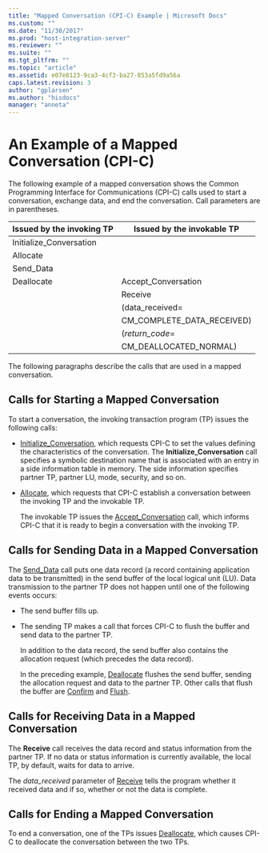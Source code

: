 ```yaml
---
title: "Mapped Conversation (CPI-C) Example | Microsoft Docs"
ms.custom: ""
ms.date: "11/30/2017"
ms.prod: "host-integration-server"
ms.reviewer: ""
ms.suite: ""
ms.tgt_pltfrm: ""
ms.topic: "article"
ms.assetid: e07e8123-9ca3-4cf3-ba27-853a5fd9a56a
caps.latest.revision: 3
author: "gplarsen"
ms.author: "hisdocs"
manager: "anneta"
---
```

# An Example of a Mapped Conversation (CPI-C)
The following example of a mapped conversation shows the Common Programming Interface for Communications (CPI-C) calls used to start a conversation, exchange data, and end the conversation. Call parameters are in parentheses.  
  
|Issued by the invoking TP|Issued by the invokable TP|  
|-------------------------------|--------------------------------|  
|Initialize_Conversation||  
|Allocate||  
|Send_Data||  
|Deallocate|Accept_Conversation|  
||Receive|  
||(data_received=|  
||CM_COMPLETE_DATA_RECEIVED)|  
||(*return_code*=|  
||CM_DEALLOCATED_NORMAL)|  
  
 The following paragraphs describe the calls that are used in a mapped conversation.  
  
## Calls for Starting a Mapped Conversation  
 To start a conversation, the invoking transaction program (TP) issues the following calls:  
  
- [Initialize_Conversation](initialize-conversation-cpi-c-1.md), which requests CPI-C to set the values defining the characteristics of the conversation. The **Initialize_Conversation** call specifies a symbolic destination name that is associated with an entry in a side information table in memory. The side information specifies partner TP, partner LU, mode, security, and so on.  
  
- [Allocate](allocate-cpi-c-2.md), which requests that CPI-C establish a conversation between the invoking TP and the invokable TP.  
  
  The invokable TP issues the [Accept_Conversation](accept-conversation-cpi-c-2.md) call, which informs CPI-C that it is ready to begin a conversation with the invoking TP.  
  
## Calls for Sending Data in a Mapped Conversation  
 The [Send_Data](send-data-cpi-c-2.md) call puts one data record (a record containing application data to be transmitted) in the send buffer of the local logical unit (LU). Data transmission to the partner TP does not happen until one of the following events occurs:  
  
- The send buffer fills up.  
  
- The sending TP makes a call that forces CPI-C to flush the buffer and send data to the partner TP.  
  
  In addition to the data record, the send buffer also contains the allocation request (which precedes the data record).  
  
  In the preceding example, [Deallocate](deallocate-cpi-c-1.md) flushes the send buffer, sending the allocation request and data to the partner TP. Other calls that flush the buffer are [Confirm](confirm-cpi-c-2.md) and [Flush](flush-cpi-c-2.md).  
  
## Calls for Receiving Data in a Mapped Conversation  
 The **Receive** call receives the data record and status information from the partner TP. If no data or status information is currently available, the local TP, by default, waits for data to arrive.  
  
 The *data_received* parameter of [Receive](receive-cpi-c-2.md) tells the program whether it received data and if so, whether or not the data is complete.  
  
## Calls for Ending a Mapped Conversation  
 To end a conversation, one of the TPs issues [Deallocate](deallocate-cpi-c-1.md), which causes CPI-C to deallocate the conversation between the two TPs.